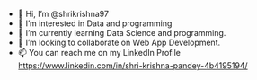 - 👋 Hi, I’m @shrikrishna97
- 👀 I’m interested in Data and programming 
- 🌱 I’m currently learning Data Science and programming.
- 💞️ I’m looking to collaborate on Web App Development.
- 📫 You can reach me on my LinkedIn Profile https://www.linkedin.com/in/shri-krishna-pandey-4b4195194/ 

<!---
shrikrishna97/shrikrishna97 is a ✨ special ✨ repository because its `README.md` (this file) appears on your GitHub profile.
You can click the Preview link to take a look at your changes.
--->
<!--<img src="https://komarev.com/ghpvc/?username=shrishtinamdeo&label=Profile%20Views&color=0e75b6&style=flat" align='right' alt="shrishtinamdeo" />-->
<img width="0" src="https://visitor-badge.glitch.me/badge?page_id=shrikrishna97.shrikrishna97" />
